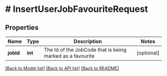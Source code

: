 # # InsertUserJobFavouriteRequest

## Properties

Name | Type | Description | Notes
------------ | ------------- | ------------- | -------------
**jobId** | **int** | The Id of the JobCode that is being marked as a favourite | [optional] 

[[Back to Model list]](../../README.md#documentation-for-models) [[Back to API list]](../../README.md#documentation-for-api-endpoints) [[Back to README]](../../README.md)


